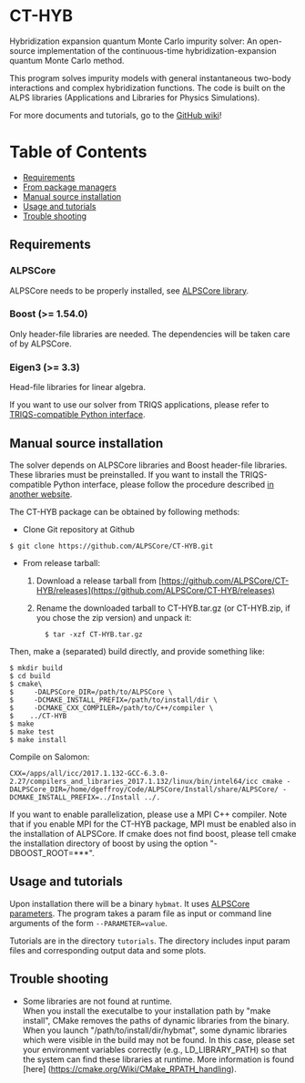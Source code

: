 CT-HYB
======

Hybridization expansion quantum Monte Carlo impurity solver: An open-source implementation of the continuous-time hybridization-expansion quantum Monte Carlo method.

This program solves impurity models with general instantaneous two-body interactions and complex hybridization functions.
The code is built on the ALPS libraries (Applications and Libraries for Physics Simulations).

For more documents and tutorials, go to the [GitHub wiki](
https://github.com/ALPSCore/CT-HYB/wiki)!

# Table of Contents
- [Requirements](#requirements)
- [From package managers](#from-package-managers)
- [Manual source installation](#manual-source-installation)
- [Usage and tutorials](#usage_tutorials)
- [Trouble shooting](#trouble-shooting)

## Requirements
### ALPSCore
ALPSCore needs to be properly installed, see [ALPSCore library](https://github.com/ALPSCore/ALPSCore).

### Boost (>= 1.54.0)
Only header-file libraries are needed. The dependencies will be taken care of by ALPSCore.

### Eigen3 (>= 3.3)
Head-file libraries for linear algebra.

If you want to use our solver from TRIQS applications, please refer to [TRIQS-compatible Python interface](https://github.com/shinaoka/triqs_interface).

## Manual source installation
The solver depends on ALPSCore libraries and Boost header-file libraries.
These libraries must be preinstalled.
If you want to install the TRIQS-compatible Python interface, please follow the procedure described [in another website](https://github.com/shinaoka/triqs_interface).

The CT-HYB package can be obtained by following methods:
* Clone Git repository at Github
```
$ git clone https://github.com/ALPSCore/CT-HYB.git
```

* From release tarball:
   1. Download a release tarball from [https://github.com/ALPSCore/CT-HYB/releases](https://github.com/ALPSCore/CT-HYB/releases)

   1. Rename the downloaded tarball to CT-HYB.tar.gz (or CT-HYB.zip, if you chose the zip version) and unpack it: 

            $ tar -xzf CT-HYB.tar.gz

Then, make a (separated) build directly, and provide something like:
```
$ mkdir build
$ cd build
$ cmake\
$     -DALPSCore_DIR=/path/to/ALPSCore \
$     -DCMAKE_INSTALL_PREFIX=/path/to/install/dir \
$     -DCMAKE_CXX_COMPILER=/path/to/C++/compiler \
$    ../CT-HYB
$ make
$ make test
$ make install
```

Compile on Salomon:

```
CXX=/apps/all/icc/2017.1.132-GCC-6.3.0-2.27/compilers_and_libraries_2017.1.132/linux/bin/intel64/icc cmake -DALPSCore_DIR=/home/dgeffroy/Code/ALPSCore/Install/share/ALPSCore/ -DCMAKE_INSTALL_PREFIX=../Install ../.
```

If you want to enable parallelization, please use a MPI C++ compiler.
Note that if you enable MPI for the CT-HYB package, MPI must be enabled also in the installation of ALPSCore.
If cmake does not find boost, please tell cmake the installation directory of boost by using the option "-DBOOST_ROOT=***".

## Usage and tutorials
Upon installation there will be a binary `hybmat`.
It uses [ALPSCore parameters](https://github.com/ALPSCore/ALPSCore/wiki/Tutorial%3A-parameters).
The program takes a param file as input or command line arguments of the form `--PARAMETER=value`.

Tutorials are in the directory `tutorials`.
The directory includes input param files and corresponding output data and some plots.

## Trouble shooting
* Some libraries are not found at runtime.<br>
When you install the executalbe to your installation path by "make install", CMake removes the paths of dynamic libraries from the binary.
When you launch "/path/to/install/dir/hybmat", some dynamic libraries which were visible in the build may not be found.
In this case, please set your environment variables correctly (e.g., LD\_LIBRARY\_PATH) so that the system can find these libraries at runtime. More information is found [here]
(https://cmake.org/Wiki/CMake_RPATH_handling).
